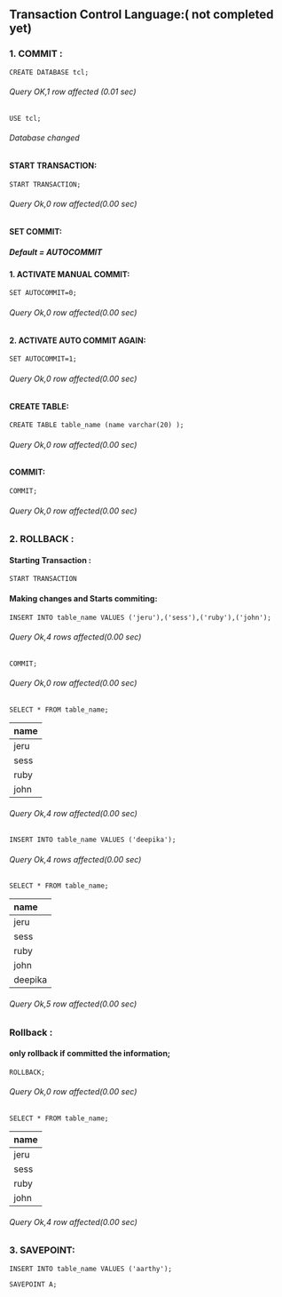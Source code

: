 ## Transaction Control Language:( not completed yet)

### 1. COMMIT :

``` syntax
CREATE DATABASE tcl;
```
###### Query OK,1 row affected (0.01 sec)

```syntax
USE tcl;
```
###### Database changed

#### START TRANSACTION:

```syntax
START TRANSACTION;
```
###### Query Ok,0 row affected(0.00 sec)

#### SET COMMIT:

##### Default = AUTOCOMMIT

#### 1. ACTIVATE MANUAL COMMIT:

```syntax
SET AUTOCOMMIT=0;
```
###### Query Ok,0 row affected(0.00 sec)

#### 2. ACTIVATE AUTO COMMIT AGAIN:

```syntax
SET AUTOCOMMIT=1;
```
###### Query Ok,0 row affected(0.00 sec)

#### CREATE TABLE:

```syntax
CREATE TABLE table_name (name varchar(20) );
```
###### Query Ok,0 row affected(0.00 sec)

#### COMMIT:

```syntax
COMMIT;
```
###### Query Ok,0 row affected(0.00 sec)

### 2. ROLLBACK :

#### Starting Transaction :

```syntax
START TRANSACTION
```

#### Making changes and Starts commiting:

```syntax
INSERT INTO table_name VALUES ('jeru'),('sess'),('ruby'),('john');
```
###### Query Ok,4 rows affected(0.00 sec)

```syntax
COMMIT;
```
###### Query Ok,0 row affected(0.00 sec)

```syntax
SELECT * FROM table_name;
```
| name |
|:-----|
| jeru |
| sess |
| ruby |
| john |

###### Query Ok,4 row affected(0.00 sec)

```syntax
INSERT INTO table_name VALUES ('deepika');
```
###### Query Ok,4 rows affected(0.00 sec)


```syntax
SELECT * FROM table_name;
```
| name    |
|:--------|
| jeru    |
| sess    |
| ruby    |
| john    |
| deepika |

###### Query Ok,5 row affected(0.00 sec)


### Rollback :
#### only rollback if committed the information;

```syntax
ROLLBACK;
```
###### Query Ok,0 row affected(0.00 sec)

```syntax
SELECT * FROM table_name;
```
| name |
|:-----|
| jeru |
| sess |
| ruby |
| john |

###### Query Ok,4 row affected(0.00 sec)

### 3. SAVEPOINT:

```syntax
INSERT INTO table_name VALUES ('aarthy');
```

```syntax
SAVEPOINT A;
```













